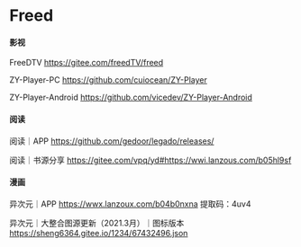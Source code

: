 # Freed

#### 影视
FreeDTV
https://gitee.com/freedTV/freed

ZY-Player-PC
https://github.com/cuiocean/ZY-Player

ZY-Player-Android
https://github.com/vicedev/ZY-Player-Android

#### 阅读
阅读｜APP
https://github.com/gedoor/legado/releases/

阅读｜书源分享
https://gitee.com/vpq/yd#https://wwi.lanzous.com/b05hl9sf

#### 漫画
异次元｜APP
https://wwx.lanzoux.com/b04b0nxna 提取码：4uv4

异次元｜大整合图源更新（2021.3月）｜图标版本
https://sheng6364.gitee.io/1234/67432496.json
